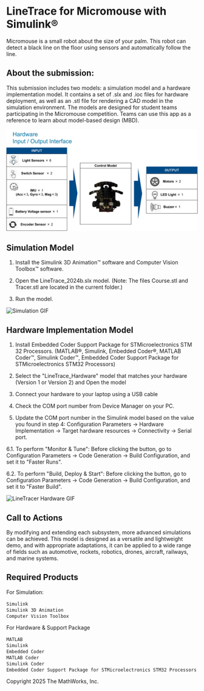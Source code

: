 # LineTrace for Micromouse with Simulink&reg;

Micromouse is a small robot about the size of your palm.
This robot can detect a black line on the floor using sensors and automatically follow the line.


## About the submission:

This submission includes two models: a simulation model and a hardware implementation model. It contains a set of .slx and .ioc files for hardware deployment, as well as an .stl file for rendering a CAD model in the simulation environment. The models are designed for student teams participating in the Micromouse competition. Teams can use this app as a reference to learn about model-based design (MBD).

![LineTracer Pic png](https://github.com/mathworks/Line-Trace-for-Micromouse/blob/main/ImageForGit/Pic.png)

## Simulation Model

1. Install the Simulink 3D Animation&trade; software and Computer Vision Toolbox&trade; software.

2. Open the LineTrace_2024b.slx model.
(Note: The files Course.stl and Tracer.stl are located in the current folder.)

3. Run the model.

![Simulation GIF](https://gitlab.com/NobuIijima/LineTracer2/-/raw/main/ImageForGit/Simulation_Gif.gif)

## Hardware Implementation Model

1. Install Embedded Coder Support Package for STMicroelectronics STM 32 Processors.
	(MATLAB&reg;, Simulink, Embedded Coder&reg;, MATLAB Coder&trade;, Simulink Coder&trade;, Embedded Coder Support Package for STMicroelectronics STM32 Processors)
2. Select the "LineTrace_Hardware" model that matches your hardware (Version 1 or Version 2) and Open the model

3. Connect your hardware to your laptop using a USB cable

4. Check the COM port number from Device Manager on your PC.

5. Update the COM port number in the Simulink model based on the value you found in step 4:
Configuration Parameters → Hardware Implementation → Target hardware resources → Connectivity → Serial port.

6.1. To perform "Monitor & Tune":
Before clicking the button, go to
Configuration Parameters → Code Generation → Build Configuration,
and set it to "Faster Runs".

6.2. To perform "Build, Deploy & Start":
Before clicking the button, go to
Configuration Parameters → Code Generation → Build Configuration,
and set it to "Faster Build".

![LineTracer Hardware GIF](https://github.com/mathworks/Line-Trace-for-Micromouse/blob/main/ImageForGit/Hardware_Git.gif)

## Call to Actions
By modifying and extending each subsystem, more advanced simulations can be achieved. This model is designed as a versatile and lightweight demo, and with appropriate adaptations, it can be applied to a wide range of fields such as automotive, rockets, robotics, drones, aircraft, railways, and marine systems.

## Required Products

For Simulation:

	Simulink
	Simulink 3D Animation
	Computer Vision Toolbox

For Hardware & Support Package

	MATLAB
	Simulink
	Embedded Coder
	MATLAB Coder
	Simulink Coder
	Embedded Coder Support Package for STMicroelectronics STM32 Processors

Copyright 2025 The MathWorks, Inc.
